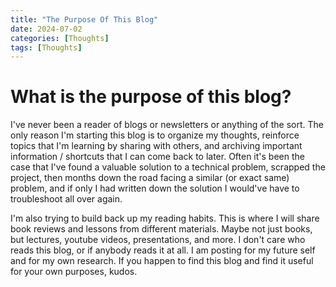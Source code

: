 ```yaml
---
title: "The Purpose Of This Blog"
date: 2024-07-02
categories: [Thoughts]
tags: [Thoughts]
---
```


# What is the purpose of this blog?

I've never been a reader of blogs or newsletters or anything of the sort. The only reason I'm starting this blog is to organize my thoughts, reinforce topics that I'm learning by sharing with others, and archiving important information / shortcuts that I can come back to later. Often it's been the case that I've found a valuable solution to a technical problem, scrapped the project, then months down the road facing a similar (or exact same) problem, and if only I had written down the solution I would've have to troubleshoot all over again.

I'm also trying to build back up my reading habits. This is where I will share book reviews and lessons from different materials. Maybe not just books, but lectures, youtube videos, presentations, and more. I don't care who reads this blog, or if anybody reads it at all. I am posting for my future self and for my own research. If you happen to find this blog and find it useful for your own purposes, kudos.